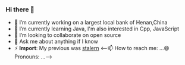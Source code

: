 ### Hi there 👋



- 🔭 I’m currently working on a largest local bank of Henan,China
- 🌱 I’m currently learning Java, I'm also interested in Cpp, JavaScript
- 👯 I’m looking to collaborate on open source
- 💬 Ask me about anything if I know
- ⚡ **Import**: My previous was [stalern](www.github.com/stalern)
<--📫 How to reach me: ...😄 Pronouns: ...-->
